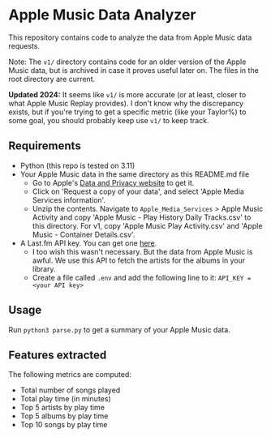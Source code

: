 # Apple Music Data Analyzer

This repository contains code to analyze the data from Apple Music data requests.

Note: The `v1/` directory contains code for an older version of the Apple Music data, but is archived in case it proves useful later on. The files in the root directory are current.

**Updated 2024:** It seems like `v1/` is more accurate (or at least, closer to what Apple Music Replay provides). I don't know why the discrepancy exists, but if you're trying to get a specific metric (like your Taylor%) to some goal, you should probably keep use `v1/` to keep track.

## Requirements

* Python (this repo is tested on 3.11)
* Your Apple Music data in the same directory as this README.md file
    * Go to Apple's [Data and Privacy website](https://privacy.apple.com/) to get it.
    * Click on 'Request a copy of your data', and select 'Apple Media Services information'.
    * Unzip the contents. Navigate to `Apple_Media_Services` > Apple Music Activity and copy 'Apple Music - Play History Daily Tracks.csv' to this directory. For v1, copy 'Apple Music Play Activity.csv' and 'Apple Music - Container Details.csv'.
* A Last.fm API key. You can get one [here](https://www.last.fm/api/account/create).
    * I too wish this wasn't necessary. But the data from Apple Music is awful. We use this API to fetch the artists for the albums in your library.
    * Create a file called `.env` and add the following line to it: `API_KEY = <your API key>`

## Usage

Run `python3 parse.py` to get a summary of your Apple Music data.

## Features extracted

The following metrics are computed:

* Total number of songs played
* Total play time (in minutes)
* Top 5 artists by play time
* Top 5 albums by play time
* Top 10 songs by play time
